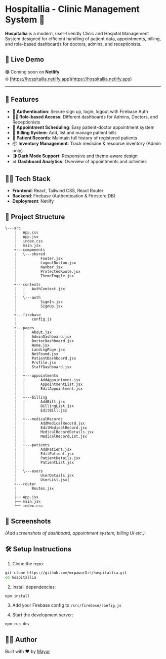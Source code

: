# Hospitallia - Clinic Management System 🏥

**Hospitallia** is a modern, user-friendly Clinic and Hospital Management System designed for efficient handling of patient data, appointments, billing, and role-based dashboards for doctors, admins, and receptionists.

## 🚀 Live Demo

🟢 Coming soon on **Netlify**  
🌐 [https://hospitallia.netlify.app](https://hospitallia.netlify.app)

---

## 🚀 Features

- 🔐 **Authentication**: Secure sign up, login, logout with Firebase Auth
- 🧑‍⚕️ **Role-based Access**: Different dashboards for Admins, Doctors, and Receptionists
- 📅 **Appointment Scheduling**: Easy patient-doctor appointment system
- 🧾 **Billing System**: Add, list and manage patient bills
- 🧍 **Patient Records**: Maintain full history of registered patients
- 📦 **Inventory Management**: Track medicine & resource inventory (Admin only)
- 🌗 **Dark Mode Support**: Responsive and theme-aware design
- 📊 **Dashboard Analytics**: Overview of appointments and activities

## 🧑‍💻 Tech Stack

- **Frontend**: React, Tailwind CSS, React Router
- **Backend**: Firebase (Authentication & Firestore DB)
- **Deployment**: Netlify

## 📂 Project Structure

```
\---src
    |   App.css
    |   App.jsx
    |   index.css
    |   main.jsx
    +---components
    |   \---shared
    |           Footer.jsx
    |           LogoutButton.jsx
    |           Navbar.jsx
    |           ProtectedRoute.jsx
    |           ThemeToggle.jsx
    |
    +---contexts
    |   |   AuthContext.jsx
    |   |
    |   \---auth
    |           SignIn.jsx
    |           SignUp.jsx
    |
    +---firebase
    |       config.js
    |
    +---pages
    |   |   About.jsx
    |   |   AdminDashboard.jsx
    |   |   DoctorDashboard.jsx
    |   |   Home.jsx
    |   |   LandingPage.jsx
    |   |   NotFound.jsx
    |   |   PatientDashboard.jsx
    |   |   Profile.jsx
    |   |   StaffDashboard.jsx
    |   |
    |   +---appointments
    |   |       AddAppointment.jsx
    |   |       AppointmentList.jsx
    |   |       EditAppointment.jsx
    |   |
    |   +---billing
    |   |       AddBill.jsx
    |   |       BillingList.jsx
    |   |       EditBill.jsx
    |   |
    |   +---medicalRecords
    |   |       AddMedicalRecord.jsx
    |   |       EditMedicalRecord.jsx
    |   |       MedicalRecordDetails.jsx
    |   |       MedicalRecordList.jsx
    |   |
    |   +---patients
    |   |       AddPatient.jsx
    |   |       EditPatient.jsx
    |   |       PatientDetails.jsx
    |   |       PatientList.jsx
    |   |
    |   \---users
    |           UserDetails.jsx
    |           UserList.jsx|
    +---router
    |       Routes.jsx
    |
    ├── App.jsx
    ├── main.jsx
    └── index.css
```

## 📸 Screenshots

_(Add screenshots of dashboard, appointment system, billing UI etc.)_

## 🛠️ Setup Instructions

1. Clone the repo:

```bash
git clone https://github.com/mrpawarGit/hospitallia.git
cd hospitallia
```

2. Install dependencies:

```bash
npm install
```

3. Add your Firebase config to `/src/firebase/config.js`

4. Start the development server:

```bash
npm run dev
```

## 🙋‍♂️ Author

Built with ❤️ by [Mayur](https://github.com/mrpawarGit)
